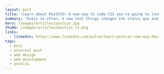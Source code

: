 ```yaml
---
layout: post
title: "Learn about PostCSS! A new way to code CSS you're going to love"
summary: "Every so often, a new tool things changes the status quo and makes doing your job easier. First, there was Sass, Less and now, there's a new kid in town called PostCSS. It's changing how web designers and developers work. You should check it out because you're going to love it. In this article, I'll show you what the fuss is all about and show you some videos of PostCSS in action from a couple of my lynda.com courses."
hero: /images/articles/postcss.jpg
thumb: /images/articles/postcss_tn.png
links:
  - linkedin: https://www.linkedin.com/pulse/learn-postcss-new-way-design-code-css-youre-going-love-ray-villalobos
tags:
  - post
  - external post
  - web design
  - web development
  - postcss
---
```

